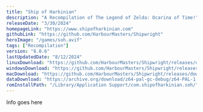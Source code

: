 ```yaml
---
title: "Ship of Harkinian"
description: "A Recompilation of The Legend of Zelda: Ocarina of Time!"
releaseDate: "3/30/2024"
homepageLink: "https://www.shipofharkinian.com"
githubLink: "https://github.com/HarbourMasters/Shipwright"
heroImage: "/games/soh.avif"
tags: ["Recompilation"]
version: "8.0.6"
lastUpdatedDate: "8/12/2024"
linuxDownload: "https://github.com/HarbourMasters/Shipwright/releases/download/8.0.6/SoH-MacReady-Golf-Linux-Performance.zip"
windowsDownload: "https://github.com/HarbourMasters/Shipwright/releases/download/8.0.6/SoH-MacReady-Golf-Win64.zip"
macDownload: "https://github.com/HarbourMasters/Shipwright/releases/download/8.0.6/SoH-MacReady-Golf-Mac.zip"
dataDownload: "https://archive.org/download/z64-pal-gc-debug/z64-PAL-1.1.z64"
romInstallPath: "/Library/Application Support/com.shipofharkinian.soh/"
---
```


Info goes here